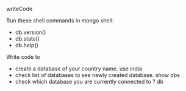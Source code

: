 writeCode

Run these shell commands in mongo shell:

- db.version()
- db.stats()
- db.help()

Write code to

- create a database of your country name.
  use india
- check list of databases to see newly created database.
  show dbs
- check which database you are currently connected to ?
  db
